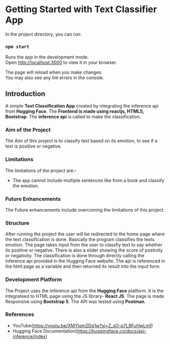 # Getting Started with Text Classifier App

In the project directory, you can run:

### `npm start`

Runs the app in the development mode.\
Open [http://localhost:3000](http://localhost:3000) to view it in your browser.

The page will reload when you make changes.\
You may also see any lint errors in the console.

## Introduction
A simple **Text Classification App** created by integrating the inference api from **__Hugging Face__**.
The **Frontend is made using reactjs, HTML5, Bootstrap**.
The **inference api** is called to make the classification.

### Aim of the Project
The Aim of this project is to classify text based on its emotion, to see if a text is positive or negative.

### Limitations
The limitations of the project are:-
   - The app cannot include multiple sentences like from a book and classify the emotion.

### Future Enhancements
The Future enhancements include overcoming the limitations of this project.

### Structure
After running the project the user will be redirected to the home page where the text classification is done. Basically the program classifies the texts emotion.
The page takes input from the user to classfiy text to say whether its positive or negative. There is also a slider showing the score of postivity or negativity.
The classification is done through directly calling the inference api provided in the Hugging Face website.
The api is referenced in the html page as a variable and then returned its result into the input form

### Development Platform
The Project uses the inference api from the **Hugging Face** platform.
It is the integrateed to HTML page using the JS library- **React JS**.
The page is made Responsive using **Bootstrap 5**.
The API was tested using **Postman**.

### References
  - YouTube(https://youtu.be/XMYlqm2Dq1w?si=Z_sO-p7L8FuHwLm1)
  - Hugging Face Documentation(https://huggingface.co/docs/api-inference/index)


